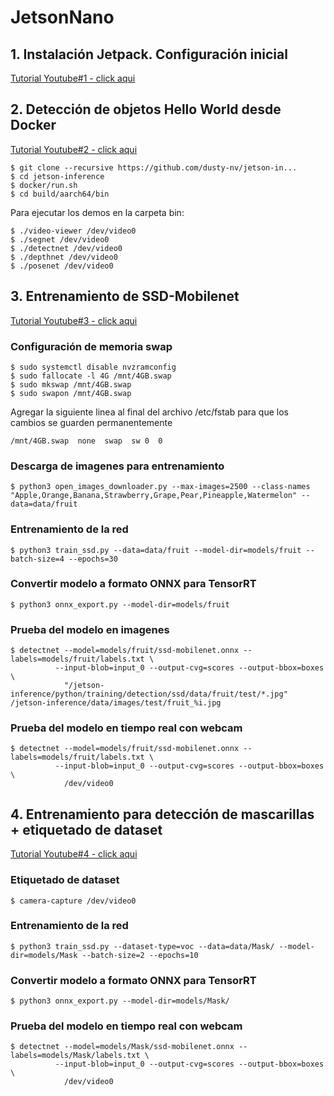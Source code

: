 # JetsonNano

## 1. Instalación Jetpack. Configuración inicial

[Tutorial Youtube#1 - click aqui](https://www.youtube.com/watch?v=6uqM6ltCLlE&list=PLsjK_a5MFguIUJJ1GPt1I2eN6cihKg2kG)


## 2. Detección de objetos Hello World desde Docker

[Tutorial Youtube#2 - click aqui](https://www.youtube.com/watch?v=6uqM6ltCLlE&list=PLsjK_a5MFguIUJJ1GPt1I2eN6cihKg2kG)

    $ git clone --recursive https://github.com/dusty-nv/jetson-in...
    $ cd jetson-inference
    $ docker/run.sh
    $ cd build/aarch64/bin

Para ejecutar los demos en la carpeta bin:

    $ ./video-viewer /dev/video0
    $ ./segnet /dev/video0
    $ ./detectnet /dev/video0
    $ ./depthnet /dev/video0
    $ ./posenet /dev/video0
    
## 3. Entrenamiento de SSD-Mobilenet

[Tutorial Youtube#3 - click aqui](https://www.youtube.com/watch?v=HXFVexBPjMk&list=PLsjK_a5MFguIUJJ1GPt1I2eN6cihKg2kG&index=3)

### Configuración de memoria swap

    $ sudo systemctl disable nvzramconfig
    $ sudo fallocate -l 4G /mnt/4GB.swap
    $ sudo mkswap /mnt/4GB.swap
    $ sudo swapon /mnt/4GB.swap

Agregar la siguiente linea al final del archivo /etc/fstab para que los cambios se guarden permanentemente

    /mnt/4GB.swap  none  swap  sw 0  0

### Descarga de imagenes para entrenamiento

    $ python3 open_images_downloader.py --max-images=2500 --class-names "Apple,Orange,Banana,Strawberry,Grape,Pear,Pineapple,Watermelon" --data=data/fruit
    
### Entrenamiento de la red

    $ python3 train_ssd.py --data=data/fruit --model-dir=models/fruit --batch-size=4 --epochs=30

### Convertir modelo a formato ONNX para TensorRT

    $ python3 onnx_export.py --model-dir=models/fruit

### Prueba del modelo en imagenes

    $ detectnet --model=models/fruit/ssd-mobilenet.onnx --labels=models/fruit/labels.txt \
              --input-blob=input_0 --output-cvg=scores --output-bbox=boxes \
                "/jetson-inference/python/training/detection/ssd/data/fruit/test/*.jpg" /jetson-inference/data/images/test/fruit_%i.jpg

### Prueba del modelo en tiempo real con webcam

    $ detectnet --model=models/fruit/ssd-mobilenet.onnx --labels=models/fruit/labels.txt \
              --input-blob=input_0 --output-cvg=scores --output-bbox=boxes \
                /dev/video0

## 4. Entrenamiento para detección de mascarillas + etiquetado de dataset 

[Tutorial Youtube#4 - click aqui](https://www.youtube.com/watch?v=HC8bq3fFoTk&list=PLsjK_a5MFguIUJJ1GPt1I2eN6cihKg2kG&index=5)

### Etiquetado de dataset

    $ camera-capture /dev/video0

### Entrenamiento de la red

    $ python3 train_ssd.py --dataset-type=voc --data=data/Mask/ --model-dir=models/Mask --batch-size=2 --epochs=10
    
### Convertir modelo a formato ONNX para TensorRT

    $ python3 onnx_export.py --model-dir=models/Mask/

### Prueba del modelo en tiempo real con webcam

    $ detectnet --model=models/Mask/ssd-mobilenet.onnx --labels=models/Mask/labels.txt \
              --input-blob=input_0 --output-cvg=scores --output-bbox=boxes \
                /dev/video0
